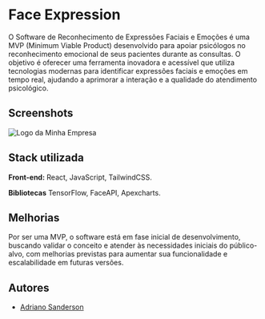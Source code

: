 
# Face Expression

O Software de Reconhecimento de Expressões Faciais e Emoções é uma MVP (Minimum Viable Product) desenvolvido para apoiar psicólogos no reconhecimento emocional de seus pacientes durante as consultas. O objetivo é oferecer uma ferramenta inovadora e acessível que utiliza tecnologias modernas para identificar expressões faciais e emoções em tempo real, ajudando a aprimorar a interação e a qualidade do atendimento psicológico.


## Screenshots

![Logo da Minha Empresa](https://uploaddeimagens.com.br/images/004/882/780/full/faceExpressionImg.jpg?1737037912)
## Stack utilizada

**Front-end:** React, JavaScript, TailwindCSS.

**Bibliotecas** TensorFlow, FaceAPI, Apexcharts.



## Melhorias

Por ser uma MVP, o software está em fase inicial de desenvolvimento, buscando validar o conceito e atender às necessidades iniciais do público-alvo, com melhorias previstas para aumentar sua funcionalidade e escalabilidade em futuras versões.

## Autores

- [Adriano Sanderson](https://github.com/AdrianoSanderson)

